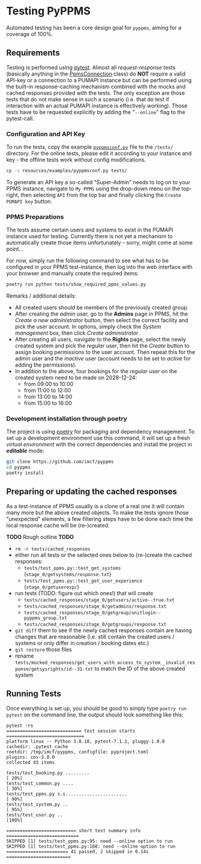 # Testing PyPPMS

Automated testing has been a core design goal for `pyppms`, aiming for a
coverage of 100%.

## Requirements

Testing is performed using [pytest][t1]. Almost all *request-response* tests
(basically anything in the [PpmsConnection](/src/pyppms/ppms.py) class) do **NOT**
require a valid API-key or a connection to a PUMAPI instance but can be performed using
the built-in response-caching mechanism combined with the mocks and cached responses
provided with the tests. The only exception are those tests that do not make sense in
such a scenario (i.e. that do test if interaction with an actual PUMAPI instance is
effectively working). Those tests have to be requested explicitly by adding the
"`--online`" flag to the pytest-call.

### Configuration and API Key

To run the tests, copy the example [`pyppmsconf.py`](/resources/examples/pyppmsconf.py)
file to the `/tests/` directory. For the online tests, please edit it according to your
instance and key - the offline tests work without config modifications.

```bash
cp -v resources/examples/pyppmsconf.py tests/
```

To generate an API key a so-called "Super-Admin" needs to log on to your PPMS instance,
navigate to `My PPMS` using the drop-down menu on the top-right, then selecting `API`
from the top bar and finally clicking the `Create PUMAPI key` button.

### PPMS Preparations

The tests assume certain users and systems to exist in the PUMAPI instance used for
testing. Currently there is not yet a mechanism to automatically create those items
unfortunately - sorry, might come at some point...

For now, simply run the following command to see what has to be configured in your PPMS
test-instance, then log into the web interface with your browser and manually create the
required items:

```bash
poetry run python tests/show_required_ppms_values.py
```

Remarks / additional details:

- All created users should be members of the previously created group.
- After creating the *admin* user, go to the **Admins** page in PPMS, hit the
  *Create a new administrator* button, then select the correct facility and pick
  the user account. In options, simply check the *System management* box, then
  click *Create administrator*.
- After creating all users, navigate to the **Rights** page, select the newly
  created system and pick the *regular* user, then hit the *Create* button to
  assign booking permissions to the user account. Then repeat this for the admin
  user and the *inactive* user (account needs to be set to *active* for adding
  the permissions).
- In addition to the above, four bookings for the *regular* user on the created
  system need to be made on 2028-12-24:
  - from 09:00 to 10:00
  - from 11:00 to 12:00
  - from 13:00 to 14:00
  - from 15:00 to 16:00

### Development installation through poetry

The project is using [poetry][t2] for packaging and dependency management. To set up a
development environment use this command, it will set up a fresh *virtual environment*
with the correct dependencies and install the project in ***editable*** mode:

```bash
git clone https://github.com/imcf/pyppms
cd pyppms
poetry install
```

## Preparing or updating the cached responses

As a test-instance of PPMS usually is a clone of a real one it will contain many
more but the above created objects. To make the tests ignore those "unexpected"
elements, a few filtering steps have to be done each time the local response
cache will be (re-)created.

**TODO** Rough outline **TODO**

- `rm -r tests/cached_responses`
- either run all tests or the selected ones below to (re-)create the cached responses:
  - `tests/test_ppms.py::test_get_systems` (`stage_0/getsystems/response.txt`)
  - `tests/test_ppms.py::test_get_user_experience` (`stage_0/getuserexp/`)
- run tests (TODO: figure out which ones!) that will create
  - `tests/cached_responses/stage_0/getusers/active--true.txt`
  - `tests/cached_responses/stage_0/getadmins/response.txt`
  - `tests/cached_responses/stage_0/getgroup/unitlogin--pyppms_group.txt`
  - `tests/cached_responses/stage_0/getgroups/response.txt`
- `git diff` them to see if the newly cached responses contain are having
  changes that are reasonable (i.e. still contain the created users / systems or
  only differ in creation / booking dates etc.)
- `git restore` those files
- rename `tests/mocked_responses/get_users_with_access_to_system__invalid_response/getsysrights/id--31.txt` to match the ID of the above created system


## Running Tests

Once everything is set up, you should be good to simply type `poetry run pytest`
on the command line, the output should look something like this:

```text
pytest -rs
============================ test session starts =============================
platform linux -- Python 3.8.10, pytest-7.1.1, pluggy-1.0.0
cachedir: .pytest_cache
rootdir: /tmp/imcf/pyppms, configfile: pyproject.toml
plugins: cov-3.0.0
collected 43 items

tests/test_booking.py .........                                        [ 20%]
tests/test_common.py ....                                              [ 30%]
tests/test_ppms.py s.s.......................                          [ 90%]
tests/test_system.py ..                                                [ 95%]
tests/test_user.py ..                                                  [100%]

========================== short test summary info ===========================
SKIPPED [1] tests/test_ppms.py:95: need --online option to run
SKIPPED [1] tests/test_ppms.py:108: need --online option to run
======================= 41 passed, 2 skipped in 0.14s ========================
```

[t1]: https://pytest.org
[t2]: https://python-poetry.org
